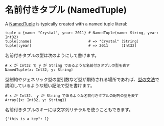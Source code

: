 # 名前付きタプル (NamedTuple)

A [NamedTuple](https://crystal-lang.org/api/NamedTuple.html) is typically created with a named tuple literal:

```crystal
tuple = {name: "Crystal", year: 2011} # NamedTuple(name: String, year: Int32)
tuple[:name]                          # => "Crystal" (String)
tuple[:year]                          # => 2011      (Int32)
```

名前付きタプルの型は次のようにして書けます。

```crystal
# x が Int32 で y が String であるような名前付きタプルの型を表す
NamedTuple(x: Int32, y: String)
```

型制約やジェネリック型の型引数など型が期待される場所であれば、[型の文法](../type_grammar.md)で説明しているような短い記法で型を書けます。

```crystal
# x が Int32、 y が String であるような名前付きタプルの配列の型を表す
Array({x: Int32, y: String})
```

名前付きタプルのキーには文字列リテラルを使うこともできます。

```crystal
{"this is a key": 1}
```
